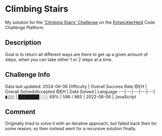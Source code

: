 # Climbing Stairs

My solution for the ['Climbing Stairs' Challenge](https://platform.entwicklerheld.de/challenge/climbing-stairs?technology=JavaScript) on the [EntwicklerHeld](https://platform.entwicklerheld.de/) Code Challenge Platform.

## Description
Goal is to return all different ways are there to get up a given amount of steps, when you can take either 1 or 2 steps at a time.

## Challenge Info
Data last updated: 2024-09-06
Difficulty | Overall Success Rate @EH | Overall Solved/Accepted @EH | Date Solved | Language
---|---|---|---|---|
▮▯▯▯ | ███████░░░ 69% | 596 / 865 | 2022-06-06 | JavaScript

## Comment
Originally tried to solve it with an iterative approach, but failed back then for some reason, so then instead went for a recursive solution finally.